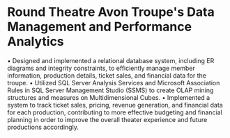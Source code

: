 # Round Theatre Avon Troupe's Data Management and Performance Analytics
• Designed and implemented a relational database system, including ER diagrams and integrity constraints, to efficiently manage member information, production details, ticket sales, and financial data for the troupe.
• Utilized SQL Server Analysis Services and Microsoft Association Rules in SQL Server Management Studio (SSMS) to create OLAP mining structures and measures on Multidimensional Cubes.
• Implemented a system to track ticket sales, pricing, revenue generation, and financial data for each production, contributing to more effective budgeting and financial planning in order to improve the overall theater experience and future productions accordingly.

